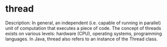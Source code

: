 # thread

Description: In general, an independent (i.e. capable of running in parallel) unit of computation that executes a piece of code. The concept of threads exists on various levels: hardware (CPU), operating systems, programming languages. In Java, thread also refers to an instance of the Thread class.